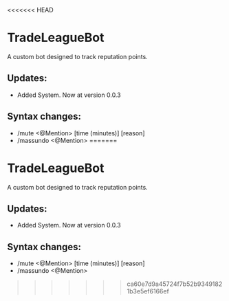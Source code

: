 <<<<<<< HEAD
# TradeLeagueBot
A custom bot designed to track reputation points.

## Updates:
- Added System. Now at version 0.0.3

## Syntax changes:
- /mute <@Mention> [time (minutes)] [reason]
- /massundo <@Mention> <amount>
=======
# TradeLeagueBot
A custom bot designed to track reputation points.

## Updates:
- Added System. Now at version 0.0.3

## Syntax changes:
- /mute <@Mention> [time (minutes)] [reason]
- /massundo <@Mention> <amount>
>>>>>>> ca60e7d9a45724f7b52b93491821b3e5ef6166ef
